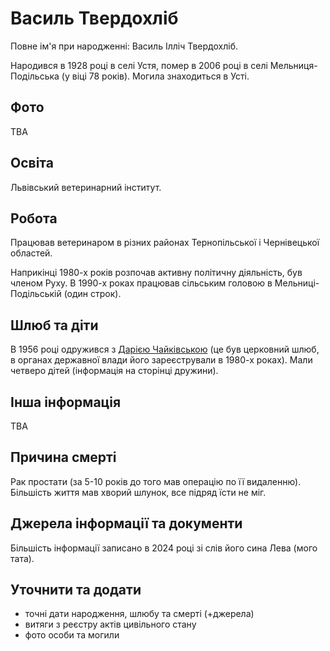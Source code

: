 # Василь Твердохліб #

Повне ім'я при народженні: Василь Ілліч Твердохліб.

Народився в 1928 році в селі Устя, помер в 2006 році в селі Мельниця-Подільська (у віці 78 років). Могила знаходиться в Усті.

## Фото ##

TBA

## Освіта ##

Львівський ветеринарний інститут.

## Робота ##

Працював ветеринаром в різних районах Тернопільської і Чернівецької областей.

Наприкінці 1980-х років розпочав активну політичну діяльність, був членом Руху.
В 1990-х роках працював сільським головою в Мельниці-Подільській (один строк).

## Шлюб та діти ##

В 1956 році одружився з [Дарією Чайківською](Дарія%20Чайківська.md) (це був церковний шлюб, в органах державної влади його зареєстрували в 1980-х роках). Мали четверо дітей (інформація на сторінці дружини).

## Інша інформація ##

TBA

## Причина смерті ##

Рак простати (за 5-10 років до того мав операцію по її видаленню).
Більшість життя мав хворий шлунок, все підряд їсти не міг.

## Джерела інформації та документи ##

Більшість інформації записано в 2024 році зі слів його сина Лева (мого тата).

## Уточнити та додати ##

- точні дати народження, шлюбу та смерті (+джерела)
- витяги з реєстру актів цивільного стану
- фото особи та могили
